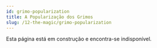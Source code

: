 ```yaml
---
id: grimo-popularization
title: A Popularização dos Grimos
slug: /12-the-magic/grimo-popularization
---
```


Esta página está em construção e encontra-se indisponível.
